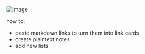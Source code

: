 ![image](https://github.com/user-attachments/assets/27b2fc60-7c63-4244-90c3-87ddbc19666a)

how to:

- paste markdown links to turn them into link cards
- create plaintext notes
- add new lists
